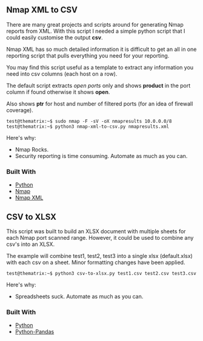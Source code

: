 ## Nmap XML to CSV

There are many great projects and scripts around for generating Nmap reports from XML. With this script I needed a simple python script that I could easily customise the output **csv**.

Nmap XML has so much detailed information it is difficult to get an all in one reporting script that pulls everything you need for your reporting.

You may find this script useful as a template to extract any information you need into csv columns (each host on a row).

The default script extracts *open ports* only and shows **product** in the port column if found otherwise it shows **open**.

Also shows **ptr** for host and number of filtered ports (for an idea of firewall coverage).

    test@thematrix:~$ sudo nmap -F -sV -oX nmapresults 10.0.0.0/8
    test@thematrix:~$ python3 nmap-xml-to-csv.py nmapresults.xml

Here's why:
* Nmap Rocks.
* Security reporting is time consuming. Automate as much as you can.


### Built With

* [Python](https://python.org)
* [Nmap](https://nmap.org)
* [Nmap XML](https://nmap.org/book/output-formats-xml-output.html)

## CSV to XLSX

This script was built to build an XLSX document with multiple sheets for each Nmap port scanned range. However, it could be used to combine any csv's into an XLSX.

The example will combine test1, test2, test3 into a single xlsx (default.xlsx) with each csv on a sheet. Minor formatting changes have been applied.

    test@thematrix:~$ python3 csv-to-xlsx.py test1.csv test2.csv test3.csv

Here's why:
* Spreadsheets suck. Automate as much as you can.


### Built With

* [Python](https://python.org)
* [Python-Pandas](https://pandas.pydata.org/)

